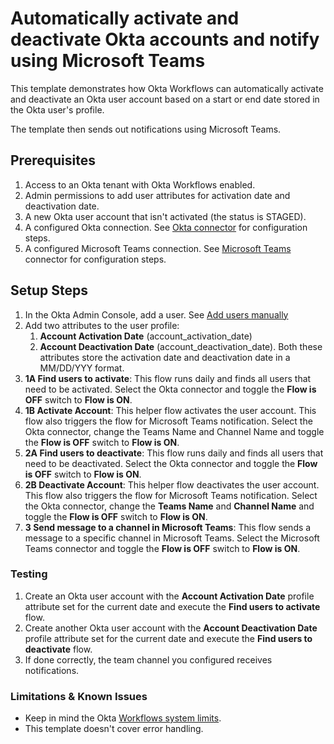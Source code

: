 # Automatically activate and deactivate Okta accounts and notify using Microsoft Teams

This template demonstrates how Okta Workflows can automatically activate and deactivate an Okta user account based on a start or end date stored in the Okta user's profile.

The template then sends out notifications using Microsoft Teams.

## Prerequisites

1. Access to an Okta tenant with Okta Workflows enabled.
1. Admin permissions to add user attributes for activation date and deactivation date.
1. A new Okta user account that isn't activated (the status is STAGED).
1. A configured Okta connection. See [Okta connector](https://help.okta.com/okta_help.htm?type=wf&id=ext-okta) for configuration steps.
1. A configured Microsoft Teams connection. See [Microsoft Teams](https://help.okta.com/okta_help.htm?type=wf&id=ext-microsoftteams) connector for configuration steps.

## Setup Steps

1. In the Okta Admin Console, add a user. See [Add users manually](https://help.okta.com/okta_help.htm?id=ext-usgp-add-users)
1. Add two attributes to the user profile:
   1. **Account Activation Date** (account_activation_date)
   1. **Account Deactivation Date** (account_deactivation_date).
Both these attributes store the activation date and deactivation date in a MM/DD/YYY format.
1. **1A Find users to activate**: This flow runs daily and finds all users that need to be activated. Select the Okta connector and toggle the **Flow is OFF** switch to **Flow is ON**.
1. **1B Activate Account**: This helper flow activates the user account. This flow also triggers the flow for Microsoft Teams notification. Select the Okta connector, change the Teams Name and Channel Name and toggle the **Flow is OFF** switch to **Flow is ON**.
1. **2A Find users to deactivate**: This flow runs daily and finds all users that need to be deactivated. Select the Okta connector and toggle the **Flow is OFF** switch to **Flow is ON**.
1. **2B Deactivate Account**: This helper flow deactivates the user account. This flow also triggers the flow for Microsoft Teams notification. Select the Okta connector, change the **Teams Name** and **Channel Name** and toggle the **Flow is OFF** switch to **Flow is ON**.
1. **3 Send message to a channel in Microsoft Teams**: This flow sends a message to a specific channel in Microsoft Teams. Select the Microsoft Teams connector and toggle the **Flow is OFF** switch to **Flow is ON**.

### Testing

1. Create an Okta user account with the **Account Activation Date** profile attribute set for the current date and execute the **Find users to activate** flow.
1. Create another Okta user account with the **Account Deactivation Date** profile attribute set for the current date and execute the **Find users to deactivate** flow.
1. If done correctly, the team channel you configured receives notifications.

### Limitations & Known Issues

* Keep in mind the Okta [Workflows system limits](https://help.okta.com/okta_help.htm?type=wf&id=ext-workflows-system-limits).
* This template doesn't cover error handling.
